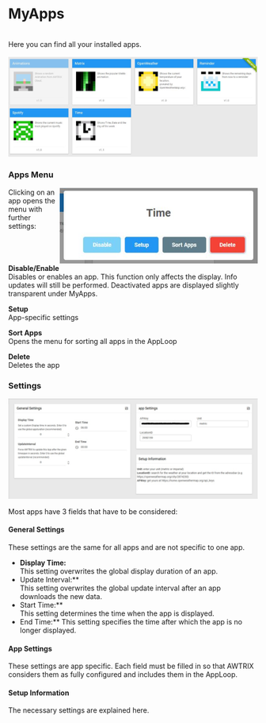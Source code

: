 # MyApps

  <br>
Here you can find all your installed apps.   
  <br>
    <br>
  <div align=center>
  <img width="800" src="en-en\assets\myapps.jpg"/>
  </div>
  


### Apps Menu

  <img align="right" width="400" src="en-en\assets\app.jpg"/>

Clicking on an app opens the menu with further settings:
<br>
<br>
<br>
<br>
<br>
**Disable/Enable**  
Disables or enables an app. This function only affects the display. Info updates will still be performed. Deactivated apps are displayed slightly transparent under MyApps.

**Setup**  
App-specific settings

**Sort Apps**  
Opens the menu for sorting all apps in the AppLoop

**Delete**  
Deletes the app

### Settings

![](\assets\appsettings.jpg)

Most apps have 3 fields that have to be considered:

#### General Settings

These settings are the same for all apps and are not specific to one app.

- **Display Time:**  
  This setting overwrites the global display duration of an app.
- Update Interval:**  
  This setting overwrites the global update interval after an app downloads the new data.
- Start Time:**    
  This setting determines the time when the app is displayed.
- End Time:**
  This setting specifies the time after which the app is no longer displayed.

#### App Settings

These settings are app specific. Each field must be filled in so that AWTRIX considers them as fully configured and includes them in the AppLoop.

#### Setup Information

The necessary settings are explained here.
